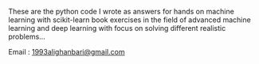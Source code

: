 These are the python code I wrote as answers for hands on machine learning with scikit-learn book exercises in the field of advanced machine learning and deep learning with focus on solving different realistic problems...

Email : 1993alighanbari@gmail.com
